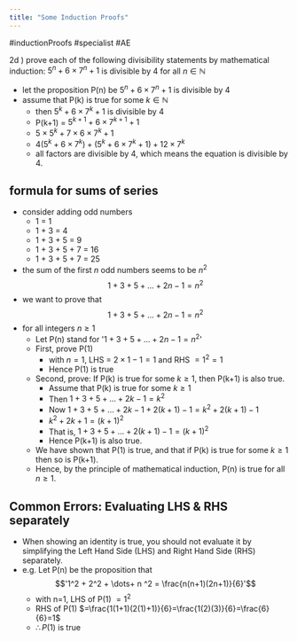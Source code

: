 ```yaml
---
title: "Some Induction Proofs"
---
```

#inductionProofs #specialist #AE 

2d ) prove each of the following divisibility statements by mathematical induction: $5^n+6\times 7^n +1$ is divisible by 4 for all $n \in \mathbb{N}$

- let the proposition P(n) be $5^n+6\times 7^n +1$ is divisible by 4
- assume that P(k) is true for some $k \in \mathbb{N}$
  - then $5^k+6\times 7^k +1$ is divisible by 4
  - P(k+1) = $5^{k+1}+6\times 7^{k+1} +1$
  - $5\times 5^k + 7 \times 6 \times 7^k +1$
  - $4(5^k+6\times 7^k)+(5^k + 6 \times 7^k + 1)+12\times 7^k$
  - all factors are divisible by 4, which means the equation is divisible by 4.

## formula for sums of series

- consider adding odd numbers
  - 1 = 1
  - 1 + 3 = 4
  - 1 + 3 + 5 = 9
  - 1 + 3 + 5 + 7 = 16
  - 1 + 3 + 5 + 7 = 25
- the sum of the first $n$ odd numbers seems to be $n^2$$$1+3+5+\dots+2n-1=n^2$$
- we want to prove that $$1+3+5+\dots+2n-1=n^2$$
- for all integers $n\geq 1$
  - Let P(n) stand for '$1+3+5+\dots+2n-1=n^2$'
  - First, prove P(1)
    - with $n=1$, LHS = $2\times {1}-1=1$ and RHS $=1^2=1$
    - Hence P(1) is true
  - Second, prove: If P(k) is true for some $k\geq 1$, then P(k+1) is also true.
    - Assume that P(k) is true for some $k \geq 1$
    - Then $1+3+5+\dots+2k-1 = k^2$
    - Now $1+3+5+\dots+2k-1+2(k+1)-1=k^2+2(k+1)-1$
    - $k^2 +2k+1=(k+1)^2$
    - That is, $1+3+5+\dots+2(k+1)-1=(k+1)^2$
    - Hence P(k+1) is also true.
  - We have shown that P(1) is true, and that if P(k) is true for some $k\geq 1$ then so is P(k+1).
  - Hence, by the principle of mathematical induction, P(n) is true for all $n \geq 1$.

## Common Errors: Evaluating LHS & RHS separately

- When showing an identity is true, you should not evaluate it by simplifying the Left Hand Side (LHS) and Right Hand Side (RHS) separately.
- e.g. Let P(n) be the proposition that $$'1^2 + 2^2 + \dots+ n ^2 = \frac{n(n+1)(2n+1)}{6}'$$
  - with n=1, LHS of P(1) $=1^2$
  - RHS of P(1) $=\frac{1(1+1)(2(1)+1)}{6}=\frac{1(2)(3)}{6}=\frac{6}{6}=1$
  - $\therefore P(1)$ is true
